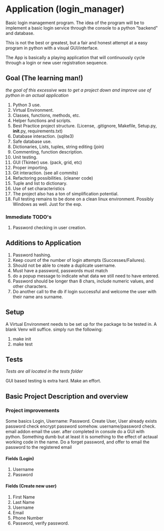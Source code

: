 # Application (login_manager)
Basic login management program. The idea of the program will be to implement a basic login service through the console to a python "backend" and database.

This is not the best or greatest, but a fair and honest attempt at a easy program in python with a visual GUI/interface.

The App is basically a playing application that will continuously cycle through a login or new user registration sequence. 

## Goal (The learning man!)
*the goal of this excessive was to get a project down and improve use of python in an actual application*
1. Python 3 use.
2. Virtual Environment.
3. Classes, functions, methods, etc.
4. Helper functions and scripts.
5. Best Practice project structure. (License, .gitignore, Makefile, Setup.py, __init__.py, requirements.txt)
6. Database interaction. (sqlite3)
7. Safe database use.
8. Dictionaries, Lists, tuples, string editing (join)
9. Commenting, function description.
10. Unit testing.
11. GUI (Tkinter) use. (pack, grid, etc)
12. Proper importing.
13. Git interaction. (see all commits)
14. Refactoring possibilities. (cleaner code)
15. Tuple and list to dictionary.
16. Use of set characteristics
17. The project also has a ton of simplification potential. 
18. Full testing remains to be done on a clean linux environment. Possibly Windows as well. Just for the exp.

### Immediate TODO's
1. Password checking in user creation.

## Additions to Application
1. Password hashing.
2. Keep count of the number of login attempts (Successes/Failures).
3. Should not be able to create a duplicate username.
4. Must have a password, passwords must match
5. do a popup message to indicate what data we still need to have entered.
6. Password should be longer than 8 chars, include numeric values, and other characters.
7. Do another call to the db if login successful and welcome the user with their name ans surname.

## Setup
A Virtual Environment needs to be set up for the package to be tested in.
A blank Venv will suffice.
simply run the following: 
1. make init
2. make test

## Tests
*Tests are all located in the tests folder*

GUI based testing is extra hard. Make an effort.

## Basic Project Description and overview

### Project improvements
Some basics
Login, Username: Password.
Create User,
User already exists
password check
encrypt password somehow.
username/password check.
email addon
email the user.
after completed in console do a GUI with python. Something dumb but at least it is something to the effect of actaual working code in the name.
Do a forget password, and offer to email the password to the registered email

#### Fields (Login)
1. Username
2. Password

#### Fields (Create new user)
1. First Name
2. Last Name
3. Username
4. Email
5. Phone Number
6. Password, verify password.
